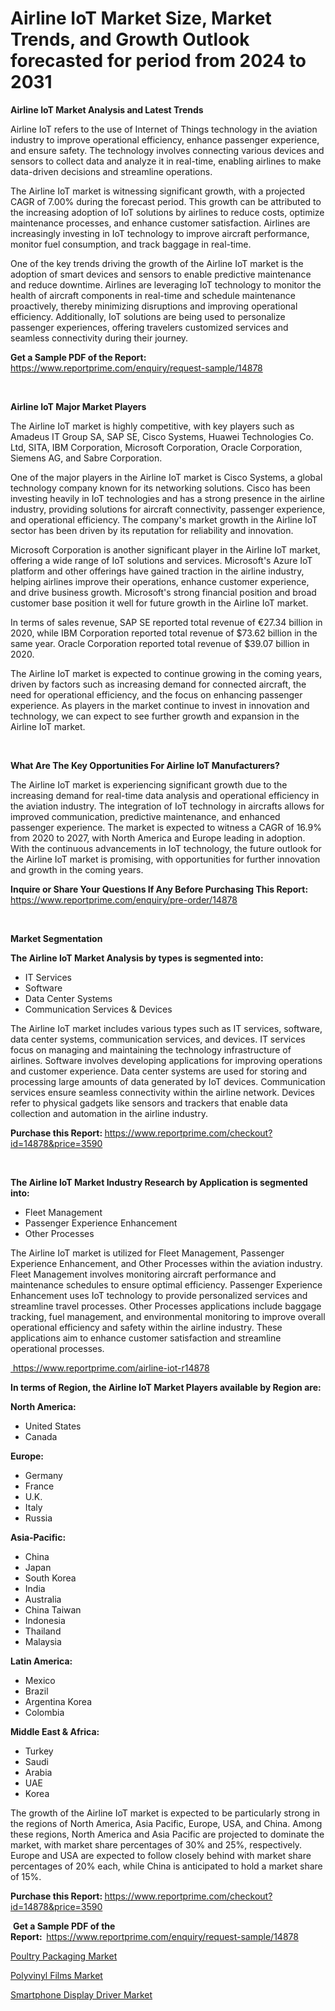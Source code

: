 <p><h1>Airline IoT Market Size, Market Trends, and Growth Outlook forecasted for period from 2024 to 2031</h1></p><p><strong>Airline IoT Market Analysis and Latest Trends</strong></p>
<p><p>Airline IoT refers to the use of Internet of Things technology in the aviation industry to improve operational efficiency, enhance passenger experience, and ensure safety. The technology involves connecting various devices and sensors to collect data and analyze it in real-time, enabling airlines to make data-driven decisions and streamline operations.</p><p>The Airline IoT market is witnessing significant growth, with a projected CAGR of 7.00% during the forecast period. This growth can be attributed to the increasing adoption of IoT solutions by airlines to reduce costs, optimize maintenance processes, and enhance customer satisfaction. Airlines are increasingly investing in IoT technology to improve aircraft performance, monitor fuel consumption, and track baggage in real-time.</p><p>One of the key trends driving the growth of the Airline IoT market is the adoption of smart devices and sensors to enable predictive maintenance and reduce downtime. Airlines are leveraging IoT technology to monitor the health of aircraft components in real-time and schedule maintenance proactively, thereby minimizing disruptions and improving operational efficiency. Additionally, IoT solutions are being used to personalize passenger experiences, offering travelers customized services and seamless connectivity during their journey.</p></p>
<p><strong>Get a Sample PDF of the Report:&nbsp;</strong> <a href="https://www.reportprime.com/enquiry/request-sample/14878">https://www.reportprime.com/enquiry/request-sample/14878</a></p>
<p>&nbsp;</p>
<p><strong>Airline IoT Major Market Players</strong></p>
<p><p>The Airline IoT market is highly competitive, with key players such as Amadeus IT Group SA, SAP SE, Cisco Systems, Huawei Technologies Co. Ltd, SITA, IBM Corporation, Microsoft Corporation, Oracle Corporation, Siemens AG, and Sabre Corporation.</p><p>One of the major players in the Airline IoT market is Cisco Systems, a global technology company known for its networking solutions. Cisco has been investing heavily in IoT technologies and has a strong presence in the airline industry, providing solutions for aircraft connectivity, passenger experience, and operational efficiency. The company's market growth in the Airline IoT sector has been driven by its reputation for reliability and innovation.</p><p>Microsoft Corporation is another significant player in the Airline IoT market, offering a wide range of IoT solutions and services. Microsoft's Azure IoT platform and other offerings have gained traction in the airline industry, helping airlines improve their operations, enhance customer experience, and drive business growth. Microsoft's strong financial position and broad customer base position it well for future growth in the Airline IoT market.</p><p>In terms of sales revenue, SAP SE reported total revenue of €27.34 billion in 2020, while IBM Corporation reported total revenue of $73.62 billion in the same year. Oracle Corporation reported total revenue of $39.07 billion in 2020.</p><p>The Airline IoT market is expected to continue growing in the coming years, driven by factors such as increasing demand for connected aircraft, the need for operational efficiency, and the focus on enhancing passenger experience. As players in the market continue to invest in innovation and technology, we can expect to see further growth and expansion in the Airline IoT market.</p></p>
<p>&nbsp;</p>
<p><strong>What Are The Key Opportunities For Airline IoT Manufacturers?</strong></p>
<p><p>The Airline IoT market is experiencing significant growth due to the increasing demand for real-time data analysis and operational efficiency in the aviation industry. The integration of IoT technology in aircrafts allows for improved communication, predictive maintenance, and enhanced passenger experience. The market is expected to witness a CAGR of 16.9% from 2020 to 2027, with North America and Europe leading in adoption. With the continuous advancements in IoT technology, the future outlook for the Airline IoT market is promising, with opportunities for further innovation and growth in the coming years.</p></p>
<p><strong>Inquire or Share Your Questions If Any Before Purchasing This Report:</strong> <a href="https://www.reportprime.com/enquiry/pre-order/14878">https://www.reportprime.com/enquiry/pre-order/14878</a></p>
<p>&nbsp;</p>
<p><strong>Market Segmentation</strong></p>
<p><strong>The Airline IoT Market Analysis by types is segmented into:</strong></p>
<p><ul><li>IT Services</li><li>Software</li><li>Data Center Systems</li><li>Communication Services & Devices</li></ul></p>
<p><p>The Airline IoT market includes various types such as IT services, software, data center systems, communication services, and devices. IT services focus on managing and maintaining the technology infrastructure of airlines. Software involves developing applications for improving operations and customer experience. Data center systems are used for storing and processing large amounts of data generated by IoT devices. Communication services ensure seamless connectivity within the airline network. Devices refer to physical gadgets like sensors and trackers that enable data collection and automation in the airline industry.</p></p>
<p><strong>Purchase this Report:&nbsp;</strong><a href="https://www.reportprime.com/checkout?id=14878&price=3590">https://www.reportprime.com/checkout?id=14878&price=3590</a></p>
<p>&nbsp;</p>
<p><strong>The Airline IoT Market Industry Research by Application is segmented into:</strong></p>
<p><ul><li>Fleet Management</li><li>Passenger Experience Enhancement</li><li>Other Processes</li></ul></p>
<p><p>The Airline IoT market is utilized for Fleet Management, Passenger Experience Enhancement, and Other Processes within the aviation industry. Fleet Management involves monitoring aircraft performance and maintenance schedules to ensure optimal efficiency. Passenger Experience Enhancement uses IoT technology to provide personalized services and streamline travel processes. Other Processes applications include baggage tracking, fuel management, and environmental monitoring to improve overall operational efficiency and safety within the airline industry. These applications aim to enhance customer satisfaction and streamline operational processes.</p></p>
<p><a href="https://www.reportprime.com/airline-iot-r14878">&nbsp;https://www.reportprime.com/airline-iot-r14878</a></p>
<p><strong>In terms of Region, the Airline IoT Market Players available by Region are:</strong></p>
<p>
    <p> <strong> North America: </strong>
        <ul>
            <li>United States</li>
            <li>Canada</li>
        </ul>
        </p> 
    <p> <strong> Europe: </strong>
        <ul>
            <li>Germany</li>
            <li>France</li>
            <li>U.K.</li>
            <li>Italy</li>
            <li>Russia</li>
        </ul>
        </p> 
    <p> <strong> Asia-Pacific: </strong>
        <ul>
            <li>China</li>
            <li>Japan</li>
            <li>South Korea</li>
            <li>India</li>
            <li>Australia</li>
            <li>China Taiwan</li>
            <li>Indonesia</li>
            <li>Thailand</li>
            <li>Malaysia</li>
        </ul>
        </p> 
    <p> <strong> Latin America: </strong>
        <ul>
            <li>Mexico</li>
            <li>Brazil</li>
            <li>Argentina Korea</li>
            <li>Colombia</li>
        </ul>
        </p> 
    <p> <strong> Middle East & Africa: </strong>
        <ul>
            <li>Turkey</li>
            <li>Saudi</li>
            <li>Arabia</li>
            <li>UAE</li>
            <li>Korea</li>
        </ul>
    </p>
    </p>
<p><p>The growth of the Airline IoT market is expected to be particularly strong in the regions of North America, Asia Pacific, Europe, USA, and China. Among these regions, North America and Asia Pacific are projected to dominate the market, with market share percentages of 30% and 25%, respectively. Europe and USA are expected to follow closely behind with market share percentages of 20% each, while China is anticipated to hold a market share of 15%.</p></p>
<p><strong>Purchase this Report: </strong><a href="https://www.reportprime.com/checkout?id=14878&price=3590">https://www.reportprime.com/checkout?id=14878&price=3590</a></p>
<p>&nbsp;<strong>Get a Sample PDF of the Report:&nbsp;&nbsp;</strong><a href="https://www.reportprime.com/enquiry/request-sample/14878">https://www.reportprime.com/enquiry/request-sample/14878</a></p>
<p><strong></strong></p>
<p><p><a href="https://www.linkedin.com/pulse/poultry-packaging-market-provides-detailed-segmentation-5dime?trackingId=GIo3jT50LkdlHxfumSvfFw%3D%3D">Poultry Packaging Market</a></p><p><a href="https://www.linkedin.com/pulse/polyvinyl-films-market-size-share-global-analysis-report-gwb6e?trackingId=zUwjRjtrlaF7ML9TxkzgNQ%3D%3D">Polyvinyl Films Market</a></p><p><a href="https://github.com/moyahfrancoestellec51j635wcx/Market-Research-Report-List-2/blob/main/smartphone-display-driver-market.md">Smartphone Display Driver Market</a></p></p>